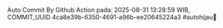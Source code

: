 Auto Commit By Github Action pada: 2025-08-31 13:28:59 WIB, COMMIT_UUID 4ca8e39b-6350-4691-a96b-ee20645224a3 #autohijau🗿
